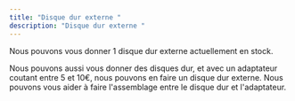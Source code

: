```yaml
---
title: "Disque dur externe "
description: "Disque dur externe "
---
```


Nous pouvons vous donner 1 disque dur externe actuellement en stock.

Nous pouvons aussi vous donner des disques dur, et avec un adaptateur coutant entre 5 et 10€, nous pouvons en faire un disque dur externe.
Nous pouvons vous aider à faire l'assemblage entre le disque dur et l'adaptateur.